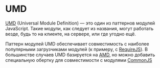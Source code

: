# UMD

[UMD](https://github.com/umdjs/umd) (Universal Module Definition) — это один из паттернов модулей JavaScript. Такие модули, как следует из названия, могут работать везде, будь то на клиенте, на сервере, или где угодно ещё.

Паттерн модулей UMD обеспечивает совместимость с наиболее популярными загрузчиками модулей (к примеру, с [RequireJS](REQUIREJS.md)). В большинстве случаев UMD базируется на [AMD](AMD.md), но можно добавить специальную обертку для совместимости с модулями [CommonJS](COMMONJS.md)
